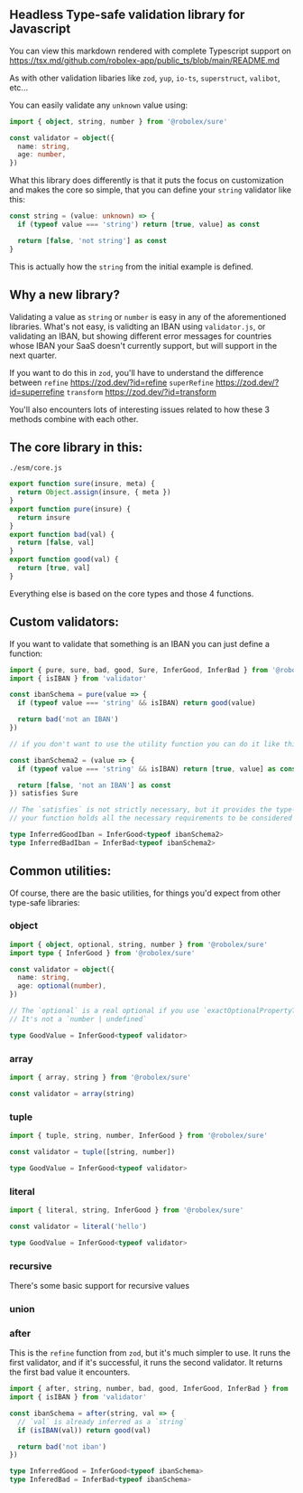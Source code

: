 ## Headless Type-safe validation library for Javascript

You can view this markdown rendered with complete Typescript support on https://tsx.md/github.com/robolex-app/public_ts/blob/main/README.md

As with other validation libaries like `zod`, `yup`, `io-ts`, `superstruct`, `valibot`, etc...

You can easily validate any `unknown` value using:

```ts
import { object, string, number } from '@robolex/sure'

const validator = object({
  name: string,
  age: number,
})
```

What this library does differently is that it puts the focus on customization and makes the core so simple,
that you can define your `string` validator like this:

```ts
const string = (value: unknown) => {
  if (typeof value === 'string') return [true, value] as const

  return [false, 'not string'] as const
}
```

This is actually how the `string` from the initial example is defined.

## Why a new library?

<Insert link to the article regarding conditional validation of forms here>

Validating a value as `string` or `number` is easy in any of the aforementioned libraries.
What's not easy, is validting an IBAN using `validator.js`, or validating an IBAN, but showing different error messages for countries whose IBAN your
SaaS doesn't currently support, but will support in the next quarter.

If you want to do this in `zod`, you'll have to understand the difference between
`refine` https://zod.dev/?id=refine
`superRefine` https://zod.dev/?id=superrefine
`transform` https://zod.dev/?id=transform

You'll also encounters lots of interesting issues related to how these 3 methods combine with each other.

## The core library in this:

`./esm/core.js`

```ts
export function sure(insure, meta) {
  return Object.assign(insure, { meta })
}
export function pure(insure) {
  return insure
}
export function bad(val) {
  return [false, val]
}
export function good(val) {
  return [true, val]
}
```

Everything else is based on the core types and those 4 functions.

## Custom validators:

If you want to validate that something is an IBAN you can just define a function:

```ts
import { pure, sure, bad, good, Sure, InferGood, InferBad } from '@robolex/sure'
import { isIBAN } from 'validator'

const ibanSchema = pure(value => {
  if (typeof value === 'string' && isIBAN) return good(value)

  return bad('not an IBAN')
})

// if you don't want to use the utility function you can do it like this:

const ibanSchema2 = (value => {
  if (typeof value === 'string' && isIBAN) return [true, value] as const

  return [false, 'not an IBAN'] as const
}) satisfies Sure

// The `satisfies` is not strictly necessary, but it provides the type-guarantee that
// your function holds all the necessary requirements to be considered a schema

type InferredGoodIban = InferGood<typeof ibanSchema2>
type InferredBadIban = InferBad<typeof ibanSchema2>
```

## Common utilities:

Of course, there are the basic utilities, for things you'd expect from other type-safe libraries:

### object

```ts
import { object, optional, string, number } from '@robolex/sure'
import type { InferGood } from '@robolex/sure'

const validator = object({
  name: string,
  age: optional(number),
})

// The `optional` is a real optional if you use `exactOptionalPropertyTypes`
// It's not a `number | undefined`

type GoodValue = InferGood<typeof validator>
```

### array

```ts
import { array, string } from '@robolex/sure'

const validator = array(string)
```

### tuple

```ts
import { tuple, string, number, InferGood } from '@robolex/sure'

const validator = tuple([string, number])

type GoodValue = InferGood<typeof validator>
```

### literal

```ts
import { literal, string, InferGood } from '@robolex/sure'

const validator = literal('hello')

type GoodValue = InferGood<typeof validator>
```

### recursive

There's some basic support for recursive values

### union

### after

This is the `refine` function from `zod`, but it's much simpler to use.
It runs the first validator, and if it's successful, it runs the second validator.
It returns the first bad value it encounters.

```ts
import { after, string, number, bad, good, InferGood, InferBad } from '@robolex/sure'
import { isIBAN } from 'validator'

const ibanSchema = after(string, val => {
  // `val` is already inferred as a `string`
  if (isIBAN(val)) return good(val)

  return bad('not iban')
})

type InferredGood = InferGood<typeof ibanSchema>
type InferedBad = InferBad<typeof ibanSchema>
```
